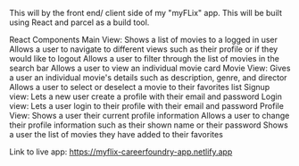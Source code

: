 This will by the front end/ client side of my "myFLix" app.
This will be built using React and parcel as a build tool.

React Components
Main View:
Shows a list of movies to a logged in user
Allows a user to navigate to different views such as their profile or if they would like to logout
Allows a user to filter through the list of movies in the search bar
Allows a user to view an individual movie card
Movie View:
Gives a user an individual movie's details such as description, genre, and director
Allows a user to select or deselect a movie to their favorites list
Signup view:
Lets a new user create a profile with their email and password
Login view:
Lets a user login to their profile with their email and password
Profile View:
Shows a user their current profile information
Allows a user to change their profile information such as their shown name or their password
Shows a user the list of movies they have added to their favorites

Link to live app: https://myflix-careerfoundry-app.netlify.app
